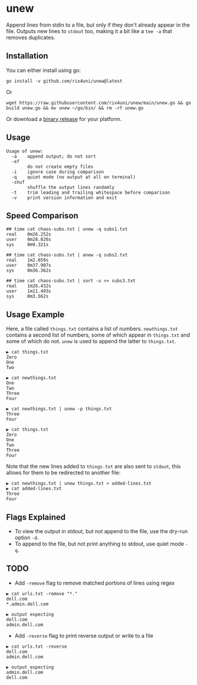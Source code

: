# unew

Append lines from stdin to a file, but only if they don't already appear in the file.
Outputs new lines to `stdout` too, making it a bit like a `tee -a` that removes duplicates.

## Installation

You can either install using go:

```
go install -v github.com/rix4uni/unew@latest
```

Or
```
wget https://raw.githubusercontent.com/rix4uni/unew/main/unew.go && go build unew.go && mv unew ~/go/bin/ && rm -rf unew.go
```

Or download a [binary release](https://github.com/rix4uni/unew/releases) for your platform.

## Usage
```
Usage of unew:
  -a    append output; do not sort
  -ef
        do not create empty files
  -i    ignore case during comparison
  -q    quiet mode (no output at all on terminal)
  -shuf
        shuffle the output lines randomly
  -t    trim leading and trailing whitespace before comparison
  -v    print version information and exit
```

## Speed Comparison
```
## time cat chaos-subs.txt | unew -q subs1.txt
real    0m26.252s
user    0m28.826s
sys     0m9.321s

## time cat chaos-subs.txt | anew -q subs2.txt
real    1m2.659s
user    0m37.907s
sys     0m36.362s

## time cat chaos-subs.txt | sort -u >> subs3.txt
real    1m26.432s
user    1m11.493s
sys     0m3.562s
```

## Usage Example

Here, a file called `things.txt` contains a list of numbers. `newthings.txt` contains a second
list of numbers, some of which appear in `things.txt` and some of which do not. `unew` is used
to append the latter to `things.txt`.


```
▶ cat things.txt
Zero
One
Two

▶ cat newthings.txt
One
Two
Three
Four

▶ cat newthings.txt | unew -p things.txt
Three
Four

▶ cat things.txt
Zero
One
Two
Three
Four

```

Note that the new lines added to `things.txt` are also sent to `stdout`, this allows for them to
be redirected to another file:

```
▶ cat newthings.txt | unew things.txt > added-lines.txt
▶ cat added-lines.txt
Three
Four
```

## Flags Explained

- To view the output in stdout, but not append to the file, use the dry-run option `-d`.
- To append to the file, but not print anything to stdout, use quiet mode `-q`.

## TODO
- Add `-remove` flag to remove matched portions of lines using regex
```
▶ cat urls.txt -remove "*."
dell.com
*.admin.dell.com

▶ output expecting
dell.com
admin.dell.com
```

- Add `-reverse` flag to print reverse output or write to a file
```
▶ cat urls.txt -reverse
dell.com
admin.dell.com

▶ output expecting
admin.dell.com
dell.com
```

